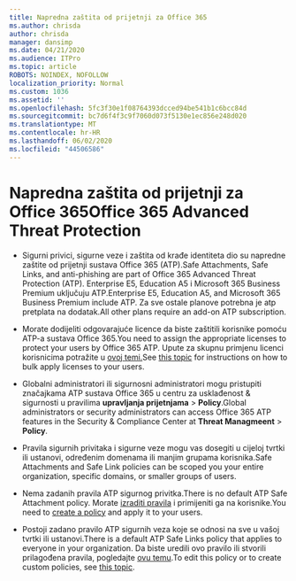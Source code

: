```yaml
---
title: Napredna zaštita od prijetnji za Office 365
ms.author: chrisda
author: chrisda
manager: dansimp
ms.date: 04/21/2020
ms.audience: ITPro
ms.topic: article
ROBOTS: NOINDEX, NOFOLLOW
localization_priority: Normal
ms.custom: 1036
ms.assetid: ''
ms.openlocfilehash: 5fc3f30e1f08764393dcced94be541b1c6bcc84d
ms.sourcegitcommit: bc7d6f4f3c9f7060d073f5130e1ec856e248d020
ms.translationtype: MT
ms.contentlocale: hr-HR
ms.lasthandoff: 06/02/2020
ms.locfileid: "44506586"
---
```

# <a name="office-365-advanced-threat-protection"></a><span data-ttu-id="24122-102">Napredna zaštita od prijetnji za Office 365</span><span class="sxs-lookup"><span data-stu-id="24122-102">Office 365 Advanced Threat Protection</span></span>

- <span data-ttu-id="24122-103">Sigurni privici, sigurne veze i zaštita od krađe identiteta dio su napredne zaštite od prijetnji sustava Office 365 (ATP).</span><span class="sxs-lookup"><span data-stu-id="24122-103">Safe Attachments, Safe Links, and anti-phishing are part of Office 365 Advanced Threat Protection (ATP).</span></span> <span data-ttu-id="24122-104">Enterprise E5, Education A5 i Microsoft 365 Business Premium uključuju ATP.</span><span class="sxs-lookup"><span data-stu-id="24122-104">Enterprise E5, Education A5, and Microsoft 365 Business Premium include ATP.</span></span> <span data-ttu-id="24122-105">Za sve ostale planove potrebna je atp pretplata na dodatak.</span><span class="sxs-lookup"><span data-stu-id="24122-105">All other plans require an add-on ATP subscription.</span></span>

- <span data-ttu-id="24122-106">Morate dodijeliti odgovarajuće licence da biste zaštitili korisnike pomoću ATP-a sustava Office 365.</span><span class="sxs-lookup"><span data-stu-id="24122-106">You need to assign the appropriate licenses to protect your users by Office 365 ATP.</span></span> <span data-ttu-id="24122-107">Upute za skupnu primjenu licenci korisnicima potražite u [ovoj temi.](https://docs.microsoft.com/microsoft-365/admin/add-users/add-users)</span><span class="sxs-lookup"><span data-stu-id="24122-107">See [this topic](https://docs.microsoft.com/microsoft-365/admin/add-users/add-users) for instructions on how to bulk apply licenses to your users.</span></span>

- <span data-ttu-id="24122-108">Globalni administratori ili sigurnosni administratori mogu pristupiti značajkama ATP sustava Office 365 u centru za usklađenost & sigurnosti u pravilima **upravljanja prijetnjama** \> **Policy**.</span><span class="sxs-lookup"><span data-stu-id="24122-108">Global administrators or security administrators can access Office 365 ATP features in the Security & Compliance Center at **Threat Managmeent** \> **Policy**.</span></span>

- <span data-ttu-id="24122-109">Pravila sigurnih privitaka i sigurne veze mogu vas dosegiti u cijeloj tvrtki ili ustanovi, određenim domenama ili manjim grupama korisnika.</span><span class="sxs-lookup"><span data-stu-id="24122-109">Safe Attachments and Safe Link policies can be scoped you your entire organization, specific domains, or smaller groups of users.</span></span>

- <span data-ttu-id="24122-110">Nema zadanih pravila ATP sigurnog privitka.</span><span class="sxs-lookup"><span data-stu-id="24122-110">There is no default ATP Safe Attachment policy.</span></span> <span data-ttu-id="24122-111">Morate [izraditi pravila](https://docs.microsoft.com/microsoft-365/security/office-365-security/set-up-atp-safe-attachments-policies) i primijeniti ga na korisnike.</span><span class="sxs-lookup"><span data-stu-id="24122-111">You need to [create a policy](https://docs.microsoft.com/microsoft-365/security/office-365-security/set-up-atp-safe-attachments-policies) and apply it to your users.</span></span>

- <span data-ttu-id="24122-112">Postoji zadano pravilo ATP sigurnih veza koje se odnosi na sve u vašoj tvrtki ili ustanovi.</span><span class="sxs-lookup"><span data-stu-id="24122-112">There is a default ATP Safe Links policy that applies to everyone in your organization.</span></span> <span data-ttu-id="24122-113">Da biste uredili ovo pravilo ili stvorili prilagođena pravila, pogledajte [ovu temu](https://docs.microsoft.com/microsoft-365/security/office-365-security/set-up-atp-safe-links-policies).</span><span class="sxs-lookup"><span data-stu-id="24122-113">To edit this policy or to create custom policies, see [this topic](https://docs.microsoft.com/microsoft-365/security/office-365-security/set-up-atp-safe-links-policies).</span></span>
